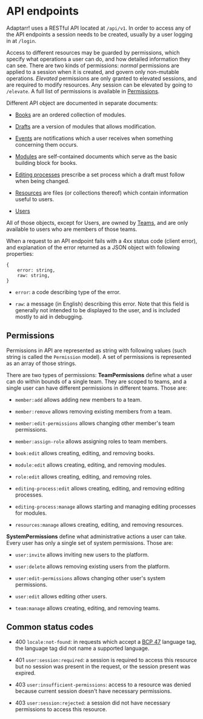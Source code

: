# API endpoints

Adaptarr! uses a RESTful API located at `/api/v1`. In order to access any of the
API endpoints a session needs to be created, usually by a user logging in at
`/login`.

Access to different resources may be guarded by permissions, which specify what
operations a user can do, and how detailed information they can see. There are
two kinds of permissions: _normal_ permissions are applied to a session when it
is created, and govern only non-mutable operations. _Elevated_ permissions are
only granted to elevated sessions, and are required to modify resources. Any
session can be elevated by going to `/elevate`. A full list of permissions is
available in [Permissions](#permissions).

Different API object are documented in separate documents:

- [Books](./books.md) are an ordered collection of modules.

- [Drafts](./drafts.md) are a version of modules that allows modification.

- [Events](./events.md) are notifications which a user receives when something
  concerning them occurs.

- [Modules](./modules.md) are self-contained documents which serve as the basic
  building block for books.

- [Editing processes](./processes.md) prescribe a set process which a draft must
  follow when being changed.

- [Resources](./resources.md) are files (or collections thereof) which contain
  information useful to users.

- [Users](./users.md)

All of those objects, except for Users, are owned by [Teams](./teams.md), and
are only available to users who are members of those teams.

When a request to an API endpoint fails with a 4xx status code (client error),
and explanation of the error returned as a JSON object with following
properties:

```
{
    error: string,
    raw: string,
}
```

- `error`: a code describing type of the error.

- `raw`: a message (in English) describing this error. Note that this field is
  generally not intended to be displayed to the user, and is included mostly to
  aid in debugging.



## Permissions

Permissions in API are represented as string with following values (such string
is called the <a name="permission"></a> `Permission` model). A set of
permissions is represented as an array of those strings.

There are two types of permissions: <a name="teampermissions"></a>
**TeamPermissions** define what a user can do within bounds of a single team.
They are scoped to teams, and a single user can have different permissions in
different teams. Those are:

- <a name="p-member-add"></a> `member:add` allows adding new members to a team.

- <a name="p-member-remove"></a> `member:remove` allows removing existing
  members from a team.

- <a name="p-member-edit-permissions"></a> `member:edit-permissions` allows
  changing other member's team permissions.

- <a name="p-member-assign-role"></a> `member:assign-role` allows assigning
  roles to team members.

- <a name="p-book-edit"></a> `book:edit` allows creating, editing, and removing
  books.

- <a name="p-module-edit"></a> `module:edit` allows creating, editing, and
  removing modules.

- <a name="p-role-edit"></a> `role:edit` allows creating, editing, and removing
  roles.

- <a name="p-editing-process-edit"></a> `editing-process:edit` allows creating,
  editing, and removing editing processes.

- <a name="p-editing-process-manage"></a> `editing-process:manage` allows
  starting and managing editing processes for modules.

- <a name="p-resources-manage"></a> `resources:manage` allows creating, editing,
  and removing resources.

<a name="systempermissions"></a>**SystemPermissions** define what administrative
actions a user can take. Every user has only a single set of system permissions.
Those are:

- <a name="p-user-invite"></a> `user:invite` allows inviting new users to the
  platform.

- <a name="p-user-delete"></a> `user:delete` allows removing existing users from
  the platform.

- <a name="p-user-edit-permissions"></a> `user:edit-permissions` allows changing
  other user's system permissions.

- <a name="p-user-edit"></a> `user:edit` allows editing other users.

- <a name="p-team-manage"></a> `team:manage` allows creating, editing, and
  removing teams.



## Common status codes

- 400 `locale:not-found`: in requests which accept a [BCP 47][BCP47] language
  tag, the language tag did not name a supported language.

- 401 `user:session:required`: a session is required to access this resource
  but no session was present in the request, or the session present was expired.

- 403 `user:insufficient-permissions`: access to a resource was denied because
  current session doesn't have necessary permissions.

- 403 `user:session:rejected`: a session did not have necessary permissions to
  access this resource.

[BCP47]: https://tools.ietf.org/rfc/bcp/bcp47.txt

